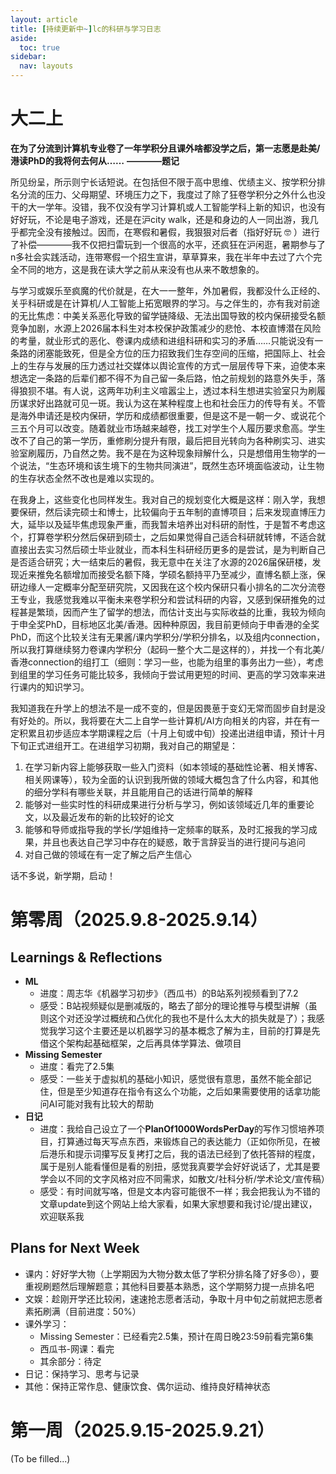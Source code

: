 ```yaml
---
layout: article
title: [持续更新中~]lc的科研与学习日志
aside:
  toc: true
sidebar:
  nav: layouts
---
```


# 大二上

**在为了分流到计算机专业卷了一年学积分且课外啥都没学之后，第一志愿是赴美/港读PhD的我将何去何从……**
<span style="text-align: right; font-weight: bold">————题记</span>

<!-- 初入交大时，我还抱有浓浓的高中生思维，觉得上大学就是通过课程、科研培训等方式，让每一个人都能得到培养，最后按照自己之所爱去就业，或者科研。当时，我认为我只要努力，就能逐步学到东西，就能逐步做上研究，成为一名伟大（或许不伟大但存在的很有意义与价值）的科学家 -->

所见纷呈，所示则宁长话短说。在包括但不限于高中思维、优绩主义、按学积分排名分流的压力、父母期望、环境压力之下，我度过了除了狂卷学积分之外什么也没干的大一学年。没错，我不仅没有学习计算机或人工智能学科上新的知识，也没有好好玩，不论是电子游戏，还是在沪city walk，还是和身边的人一同出游，我几乎都完全没有接触过。因而，在寒假和暑假，我狠狠对后者（指好好玩 :nerd_face: ）进行了补偿————我不仅把扫雷玩到一个很高的水平，还疯狂在沪闲逛，暑期参与了n多社会实践活动，连带寒假一个招生宣讲，草草算来，我在半年中去过了六个完全不同的地方，这是我在读大学之前从来没有也从来不敢想象的。

与学习或娱乐至疯魔的代价就是，在大一一整年，外加暑假，我都没什么正经的、关乎科研或是在计算机/人工智能上拓宽眼界的学习。与之伴生的，亦有我对前途的无比焦虑：中美关系恶化导致的留学链降级、无法出国导致的校内保研接受名额竞争加剧，水源上2026届本科生对本校保护政策减少的悲怆、本校直博潜在风险的考量，就业形式的恶化、卷课内成绩和进组科研和实习的矛盾……只能说没有一条路的闭塞能致死，但是全方位的压力招致我们生存空间的压缩，把国际上、社会上的生存与发展的压力透过社交媒体以舆论宣传的方式一层层传导下来，迫使本来想选定一条路的后辈们都不得不为自己留一条后路，怕之前规划的路意外失手，落得狼狈不堪。有人说，这两年功利主义喧嚣尘上，透过本科生想进实验室只为刷履历谋求好出路就可见一斑。我认为这在某种程度上也和社会压力的传导有关。不管是海外申请还是校内保研，学历和成绩都很重要，但是这不是一朝一夕、或说花个三五个月可以改变。随着就业市场越来越卷，找工对学生个人履历要求愈高。学生改不了自己的第一学历，重修刷分提升有限，最后把目光转向为各种刷实习、进实验室刷履历，乃自然之势。我不是在为这种现象辩解什么，只是想借用生物学的一个说法，“生态环境和该生境下的生物共同演进”，既然生态环境面临波动，让生物的生存状态全然不改也是难以实现的。

在我身上，这些变化也同样发生。我对自己的规划变化大概是这样：刚入学，我想要保研，然后读完硕士和博士，比较偏向于五年制的直博项目；后来发现直博压力大，延毕以及延毕焦虑现象严重，而我暂未培养出对科研的耐性，于是暂不考虑这个，打算卷学积分然后保研到硕士，之后如果觉得自己适合科研就转博，不适合就直接出去实习然后硕士毕业就业，而本科生科研经历更多的是尝试，是为判断自己是否适合研究；大一结束后的暑假，我无意中在关注了水源的2026届保研楼，发现近来推免名额增加而接受名额下降，学硕名额持平乃至减少，直博名额上涨，保研边缘人一定概率分配至研究院，又因我在这个校内保研只看小排名的二次分流卷王专业，我感觉我难以平衡未来卷学积分和尝试科研的内容，又感到保研推免的过程甚是繁琐，因而产生了留学的想法，而估计支出与实际收益的比重，我较为倾向于申全奖PhD，目标地区北美/香港。因种种原因，我目前更倾向于申香港的全奖PhD，而这个比较关注有无果酱/课内学积分/学积分排名，以及组内connection，所以我打算继续努力卷课内学积分（起码一整个大二是这样的），并找一个有北美/香港connection的组打工（细则：学习一些，也能为组里的事务出力一些），考虑到组里的学习任务可能比较多，我倾向于尝试用更短的时间、更高的学习效率来进行课内的知识学习。

我知道我在升学上的想法不是一成不变的，但是因畏葸于变幻无常而固步自封是没有好处的。所以，我将要在大二上自学一些计算机/AI方向相关的内容，并在有一定积累且初步适应本学期课程之后（十月上旬或中旬）投递出进组申请，预计十月下旬正式进组开工。在进组学习初期，我对自己的期望是：
1. 在学习新内容上能够获取一些入门资料（如本领域的基础性论著、相关博客、相关网课等），较为全面的认识到我所做的领域大概包含了什么内容，和其他的细分学科有哪些关联，并且能用自己的话进行简单的解释
2. 能够对一些实时性的科研成果进行分析与学习，例如该领域近几年的重要论文，以及最近发布的新的比较好的论文
3. 能够和导师或指导我的学长/学姐维持一定频率的联系，及时汇报我的学习成果，并且也表达自己学习中存在的疑惑，敢于言辞妥当的进行提问与追问
4. 对自己做的领域在有一定了解之后产生信心

话不多说，新学期，启动！


# 第零周（2025.9.8-2025.9.14）

## Learnings & Reflections
- **ML**
  - 进度：周志华《机器学习初步》（西瓜书）的B站系列视频看到了7.2
  - 感受：B站视频疑似是删减版的，略去了部分的理论推导与模型讲解（虽则这个对还没学过概统和凸优化的我也不是什么太大的损失就是了）；我感觉我学习这个主要还是以机器学习的基本概念了解为主，目前的打算是先借这个架构起基础框架，之后再具体学算法、做项目
- **Missing Semester**
  - 进度：看完了2.5集
  - 感受：一些关于虚拟机的基础小知识，感觉很有意思，虽然不能全部记住，但是至少知道存在指令有这么个功能，之后如果需要使用的话拿功能问AI可能对我有比较大的帮助
- **日记**
  - 进度：我给自己设立了一个**PlanOf1000WordsPerDay**的写作习惯培养项目，打算通过每天写点东西，来锻炼自己的表达能力（正如你所见，在被后港乐和提示词攥写反复拷打之后，我的语法已经到了依托答辩的程度，属于是别人能看懂但是看的别扭，感觉我真要学会好好说话了，尤其是要学会以不同的文字风格对应不同需求，如散文/社科分析/学术论文/宣传稿）
  - 感受：有时间就写咯，但是文本内容可能很不一样；我会把我认为不错的文章update到这个网站上给大家看，如果大家想要和我讨论/提出建议，欢迎联系我

## Plans for Next Week
- 课内：好好学大物（上学期因为大物分数太低了学积分排名降了好多:angry:），要重视刷题然后理解题意；其他科目要基本熟悉，这个学期努力提一点排名吧
- 文娱：趁刚开学还比较闲，速速抢志愿者活动，争取十月中旬之前就把志愿者素拓刷满（目前进度：50%）
- 课外学习：
  - Missing Semester：已经看完2.5集，预计在周日晚23:59前看完第6集
  - 西瓜书-网课：看完
  - 其余部分：待定
- 日记：保持学习、思考与记录
- 其他：保持正常作息、健康饮食、偶尔运动、维持良好精神状态

# 第一周（2025.9.15-2025.9.21）

(To be filled...)
